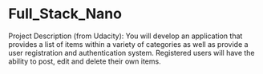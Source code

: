 # Full_Stack_Nano

Project Description (from Udacity):
  You will develop an application that provides a list of items within a variety of categories as well as provide a user registration and   authentication system. Registered users will have the ability to post, edit and delete their own items.
